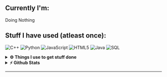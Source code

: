 


## Currently I'm:

Doing Nothing


## Stuff I have used (atleast once):

![C++](https://img.shields.io/badge/-C++-000000?style=flat&logo=C%2B%2B&logoColor=00599C)
![Python](https://img.shields.io/badge/-Python-000000?style=flat&logo=python)
![JavaScript](https://img.shields.io/badge/-JavaScript-000000?style=flat&logo=javascript)
![HTML5](https://img.shields.io/badge/-HTML5-000000?style=flat&logo=HTML5)
![Java](https://img.shields.io/badge/-Java-000000?style=flat&logo=Java&logoColor=007396)
![SQL](https://img.shields.io/badge/-SQL-000000?style=flat&logo=MySQL)


<details>	
  <br />
  <summary><b>⚙️ Things I use to get stuff done</b></summary>
  	<ul>
  	    <li><b>OS:</b> Windows 10 / Ubuntu 18.04 </li>
	    <li><b>Laptop: </b> You </li>
  	    <li><b>Browser: </b> Chrome </li>
	    <li><b>Terminal: </b> Powershell </li>
	    <li><b>Code Editor:</b> Sublime Text </li>
	    <li><b>To Stay Updated:</b> Dev.to, Medium, Linkedin and Twitter.</li>
	    <br />
	⚛️ Checkout My Sublime Configrations <a href="https://www.youtube.com/watch?v=dQw4w9WgXcQ">Here</a>.
	</ul>	
</details>

<details>	
  <summary><b>⚡ Github Stats</b></summary>

  <br />
  <img height="180em" src="https://github-readme-stats.vercel.app/api?username=lonercoder101&show_icons=true&hide_border=true&&count_private=true&include_all_commits=true" />
  <img height="180em" src="https://github-readme-stats.vercel.app/api/top-langs/?username=lonercoder101&exclude_repo=KNN-Image-Classification&show_icons=true&hide_border=true&layout=compact&langs_count=8"/>
</details>

>

----
